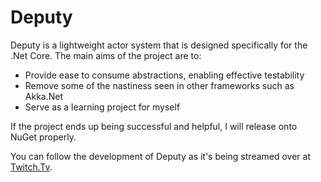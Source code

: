 # Deputy

Deputy is a lightweight actor system that is designed specifically for the .Net Core. The main aims of the project are to: 

- Provide ease to consume abstractions, enabling effective testability
- Remove some of the nastiness seen in other frameworks such as Akka.Net
- Serve as a learning project for myself

If the project ends up being successful and helpful, I will release onto NuGet properly. 

You can follow the development of Deputy as it's being streamed over at [Twitch.Tv](http://www.twitch.tv/stuartblackler/).
